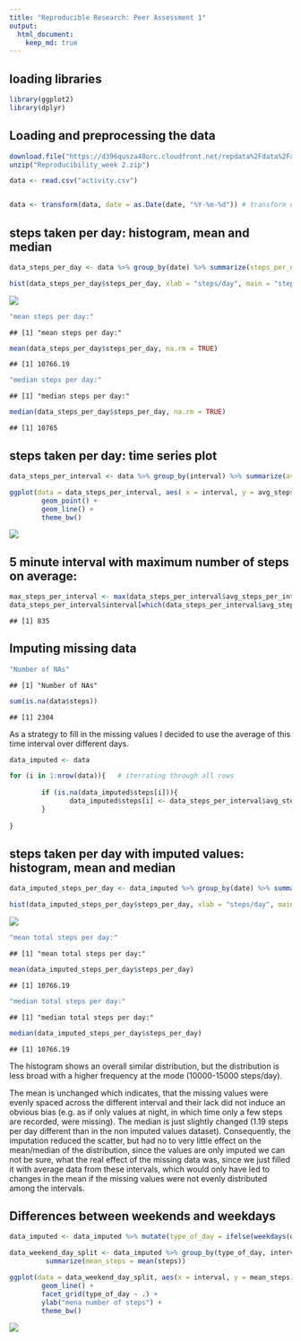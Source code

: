 ```yaml
---
title: "Reproducible Research: Peer Assessment 1"
output: 
  html_document: 
    keep_md: true
---
```




## loading libraries


```r
library(ggplot2)
library(dplyr)
```

## Loading and preprocessing the data


```r
download.file("https://d396qusza40orc.cloudfront.net/repdata%2Fdata%2Factivity.zip", destfile = "Reproducibility_week 2.zip")
unzip("Reproducibility_week 2.zip")

data <- read.csv("activity.csv")


data <- transform(data, date = as.Date(date, "%Y-%m-%d")) # transform date to Date format
```

## steps taken per day: histogram, mean and median


```r
data_steps_per_day <- data %>% group_by(date) %>% summarize(steps_per_day = sum(steps))

hist(data_steps_per_day$steps_per_day, xlab = "steps/day", main = "steps/day")
```

![](PA1_template_files/figure-html/data_processing-1.png)<!-- -->


```r
"mean steps per day:"
```

```
## [1] "mean steps per day:"
```

```r
mean(data_steps_per_day$steps_per_day, na.rm = TRUE)
```

```
## [1] 10766.19
```

```r
"median steps per day:"
```

```
## [1] "median steps per day:"
```

```r
median(data_steps_per_day$steps_per_day, na.rm = TRUE)
```

```
## [1] 10765
```

## steps taken per day: time series plot


```r
data_steps_per_interval <- data %>% group_by(interval) %>% summarize(avg_steps_per_interval = mean(steps, na.rm = TRUE))

ggplot(data = data_steps_per_interval, aes( x = interval, y = avg_steps_per_interval)) + 
        geom_point() +
        geom_line() +
        theme_bw()
```

![](PA1_template_files/figure-html/time_series-1.png)<!-- -->

## 5 minute interval with maximum number of steps on average:


```r
max_steps_per_interval <- max(data_steps_per_interval$avg_steps_per_interval)
data_steps_per_interval$interval[which(data_steps_per_interval$avg_steps_per_interval == max_steps_per_interval)]
```

```
## [1] 835
```

## Imputing missing data


```r
"Number of NAs"
```

```
## [1] "Number of NAs"
```

```r
sum(is.na(data$steps)) 
```

```
## [1] 2304
```

As a strategy to fill in the missing values I decided to use the average of this time interval over different days.


```r
data_imputed <- data

for (i in 1:nrow(data)){   # iterrating through all rows
        
        if (is.na(data_imputed$steps[i])){
               data_imputed$steps[i] <- data_steps_per_interval$avg_steps_per_interval[which(data_steps_per_interval$interval == data_imputed$interval[i])]  # choosing the proper interval and assigning the corresponding mean steps
        }
        
}
```

## steps taken per day with imputed values: histogram, mean and median


```r
data_imputed_steps_per_day <- data_imputed %>% group_by(date) %>% summarize(steps_per_day = sum(steps))

hist(data_imputed_steps_per_day$steps_per_day, xlab = "steps/day", main = "steps/day (missing values imputed)")
```

![](PA1_template_files/figure-html/histogram_and_mean_median_with_imputed_data-1.png)<!-- -->


```r
"mean total steps per day:"
```

```
## [1] "mean total steps per day:"
```

```r
mean(data_imputed_steps_per_day$steps_per_day)
```

```
## [1] 10766.19
```

```r
"median total steps per day:"
```

```
## [1] "median total steps per day:"
```

```r
median(data_imputed_steps_per_day$steps_per_day)
```

```
## [1] 10766.19
```
The histogram shows an overall similar distribution, but the distribution is less broad with a higher frequency at the mode (10000-15000 steps/day). 

The mean is unchanged which indicates, that the missing values were evenly spaced across the different interval and their lack did not induce an obvious bias (e.g. as if only values at night, in which time only a few steps are recorded, were missing). The median is just slightly changed (1.19 steps per day different than in the non imputed values dataset). Consequently, the imputation reduced the scatter, but had no to very little effect on the mean/median of the distribution, since the values are only imputed we can not be sure, what the real effect of the missing data was, since we just filled it with average data from these intervals, which would only have led to changes in the mean if the missing values were not evenly distributed among the intervals.

## Differences between weekends and weekdays


```r
data_imputed <- data_imputed %>% mutate(type_of_day = ifelse(weekdays(date) %in% c("Samstag", "Sonntag"), "weekend", "weekday")) %>% transform(type_of_day = factor(type_of_day))
```


```r
data_weekend_day_split <- data_imputed %>% group_by(type_of_day, interval) %>%
         summarize(mean_steps = mean(steps))

ggplot(data = data_weekend_day_split, aes(x = interval, y = mean_steps)) +
        geom_line() +
        facet_grid(type_of_day ~ .) +
        ylab("mena number of steps") +
        theme_bw()
```

![](PA1_template_files/figure-html/unnamed-chunk-5-1.png)<!-- -->

